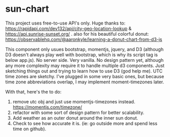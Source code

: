 # sun-chart
This project uses free-to-use API's only. Huge thanks to:
https://rapidapi.com/dev132/api/city-geo-location-lookup &
https://api.sunrise-sunset.org/ .
also for his beautiful colorful donut:
https://observablehq.com/@aaronkyle/learning-a-donut-chart-from-d3-js

This component only usues bootstrap, momentjs, jquery, and D3 (although D3 doesn't always play well with bootstrap, which is why its script tag is below app.js).
No server side. Very vanilla. No design pattern yet, although any more complexity may require it to handle multiple d3 components.
Just sketching things out and trying to learn how to use D3 (god help me). 
UTC time zones are sketchy. I've plugged in some very basic ones, but because time zone abbreviations overlap, I may implement moment-timezones later. 

With that, here's the to do:
1. remove utc obj and just use momentjs-timezones instead. https://momentjs.com/timezone/
2. refactor with some sort of design pattern for better scalability.
3. Add weather as an outer donut around the inner sun donut.
4. Check to see how accurate it is. (ie: go outside more and spend less time on github). 
